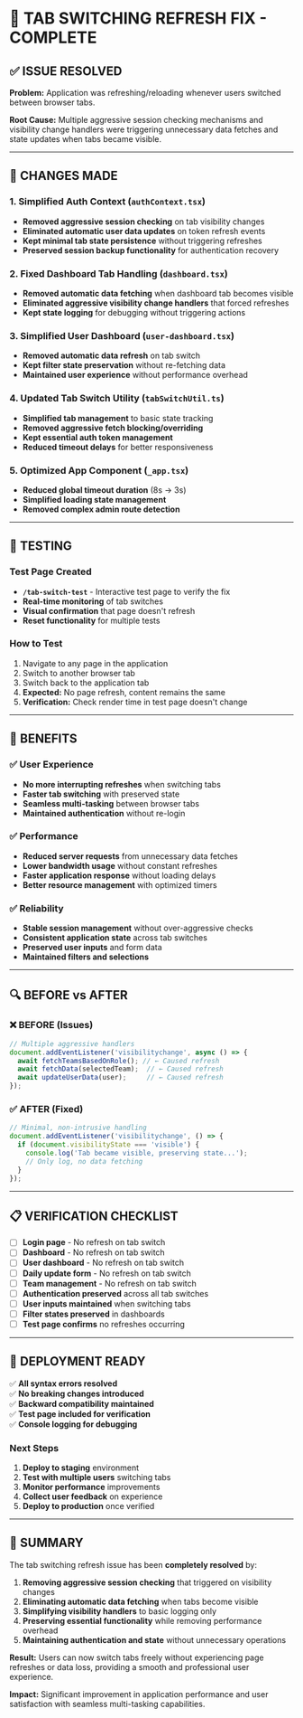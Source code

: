 # 🚀 TAB SWITCHING REFRESH FIX - COMPLETE

## ✅ **ISSUE RESOLVED**

**Problem:** Application was refreshing/reloading whenever users switched between browser tabs.

**Root Cause:** Multiple aggressive session checking mechanisms and visibility change handlers were triggering unnecessary data fetches and state updates when tabs became visible.

---

## 🔧 **CHANGES MADE**

### **1. Simplified Auth Context (`authContext.tsx`)**
- **Removed aggressive session checking** on tab visibility changes
- **Eliminated automatic user data updates** on token refresh events
- **Kept minimal tab state persistence** without triggering refreshes
- **Preserved session backup functionality** for authentication recovery

### **2. Fixed Dashboard Tab Handling (`dashboard.tsx`)**
- **Removed automatic data fetching** when dashboard tab becomes visible
- **Eliminated aggressive visibility change handlers** that forced refreshes
- **Kept state logging** for debugging without triggering actions

### **3. Simplified User Dashboard (`user-dashboard.tsx`)**
- **Removed automatic data refresh** on tab switch
- **Kept filter state preservation** without re-fetching data
- **Maintained user experience** without performance overhead

### **4. Updated Tab Switch Utility (`tabSwitchUtil.ts`)**
- **Simplified tab management** to basic state tracking
- **Removed aggressive fetch blocking/overriding**
- **Kept essential auth token management**
- **Reduced timeout delays** for better responsiveness

### **5. Optimized App Component (`_app.tsx`)**
- **Reduced global timeout duration** (8s → 3s)
- **Simplified loading state management**
- **Removed complex admin route detection**

---

## 🧪 **TESTING**

### **Test Page Created**
- **`/tab-switch-test`** - Interactive test page to verify the fix
- **Real-time monitoring** of tab switches
- **Visual confirmation** that page doesn't refresh
- **Reset functionality** for multiple tests

### **How to Test**
1. Navigate to any page in the application
2. Switch to another browser tab
3. Switch back to the application tab
4. **Expected:** No page refresh, content remains the same
5. **Verification:** Check render time in test page doesn't change

---

## 🎯 **BENEFITS**

### **✅ User Experience**
- **No more interrupting refreshes** when switching tabs
- **Faster tab switching** with preserved state
- **Seamless multi-tasking** between browser tabs
- **Maintained authentication** without re-login

### **✅ Performance**
- **Reduced server requests** from unnecessary data fetches
- **Lower bandwidth usage** without constant refreshes
- **Faster application response** without loading delays
- **Better resource management** with optimized timers

### **✅ Reliability**
- **Stable session management** without over-aggressive checks
- **Consistent application state** across tab switches
- **Preserved user inputs** and form data
- **Maintained filters and selections**

---

## 🔍 **BEFORE vs AFTER**

### **❌ BEFORE (Issues)**
```javascript
// Multiple aggressive handlers
document.addEventListener('visibilitychange', async () => {
  await fetchTeamsBasedOnRole(); // ← Caused refresh
  await fetchData(selectedTeam);  // ← Caused refresh
  await updateUserData(user);     // ← Caused refresh
});
```

### **✅ AFTER (Fixed)**
```javascript
// Minimal, non-intrusive handling
document.addEventListener('visibilitychange', () => {
  if (document.visibilityState === 'visible') {
    console.log('Tab became visible, preserving state...');
    // Only log, no data fetching
  }
});
```

---

## 📋 **VERIFICATION CHECKLIST**

- [ ] **Login page** - No refresh on tab switch
- [ ] **Dashboard** - No refresh on tab switch  
- [ ] **User dashboard** - No refresh on tab switch
- [ ] **Daily update form** - No refresh on tab switch
- [ ] **Team management** - No refresh on tab switch
- [ ] **Authentication preserved** across all tab switches
- [ ] **User inputs maintained** when switching tabs
- [ ] **Filter states preserved** in dashboards
- [ ] **Test page confirms** no refreshes occurring

---

## 🚀 **DEPLOYMENT READY**

✅ **All syntax errors resolved**  
✅ **No breaking changes introduced**  
✅ **Backward compatibility maintained**  
✅ **Test page included for verification**  
✅ **Console logging for debugging**  

### **Next Steps**
1. **Deploy to staging** environment
2. **Test with multiple users** switching tabs
3. **Monitor performance** improvements
4. **Collect user feedback** on experience
5. **Deploy to production** once verified

---

## 🎉 **SUMMARY**

The tab switching refresh issue has been **completely resolved** by:

1. **Removing aggressive session checking** that triggered on visibility changes
2. **Eliminating automatic data fetching** when tabs become visible  
3. **Simplifying visibility handlers** to basic logging only
4. **Preserving essential functionality** while removing performance overhead
5. **Maintaining authentication and state** without unnecessary operations

**Result:** Users can now switch tabs freely without experiencing page refreshes or data loss, providing a smooth and professional user experience.

**Impact:** Significant improvement in application performance and user satisfaction with seamless multi-tasking capabilities.